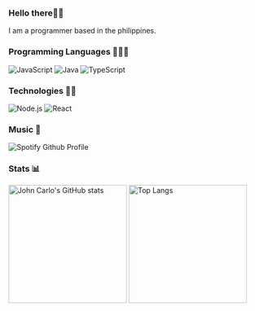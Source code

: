<section>
  <h3>Hello there👋🏾</h3>
  <p>I am a programmer based in the philippines.</p>
</section> 

<section>
  <h3>Programming Languages 👨🏾‍💻</h3>
  <div>
    <img alt="JavaScript" src="https://img.shields.io/badge/-JavaScript-000?&logo=JavaScript">
    <img alt="Java" src="https://img.shields.io/badge/-Java-000?&logo=Java">
    <img alt="TypeScript" src="https://img.shields.io/badge/-Typescript-000?&logo=TypeScript">
  </div>
  <h3>Technologies 🐱‍💻</h3>
  <div>
    <img alt="Node.js" src="https://img.shields.io/badge/-Node.js-000?&logo=node.js">
    <img alt="React" src="https://img.shields.io/badge/-React-000?&logo=React">
  </div>
</section>

<section>
  <h3>Music 🎵</h3>
  <img src="https://spotify-github-profile.vercel.app/api/view?uid=hfwv1ureey9lfncjbrlx6r0hz&cover_image=true&theme=default" alt="Spotify Github Profile">
    <a href="https://spotify-github-profile.vercel.app/api/view?uid=hfwv1ureey9lfncjbrlx6r0hz&redirect=true"></a>
  </img>
</section>

<section>
  <h3>Stats 📊</h3>
  <div>
    <img alt="John Carlo's GitHub stats" src="https://github-readme-stats.vercel.app/api?username=jaycedotbin&show_icons=true&theme=dark" height="232rem">
    <img src="https://github-readme-stats.vercel.app/api/top-langs/?username=jaycedotbin&theme=dark" alt="Top Langs" height="232rem">
      <a href="https://github.com/jaycedotbin/github-readme-stats"></a>
    </img> 
  </div>
</section>
